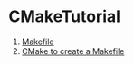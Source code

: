 # CMakeTutorial
1. [Makefile](https://github.com/kyuhyunp/CMakeTutorial/pull/1)
2. [CMake to create a Makefile](https://github.com/kyuhyunp/CMakeTutorial/pull/2)
